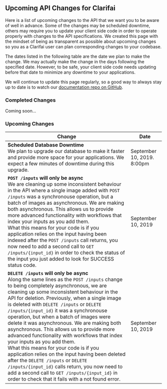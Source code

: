 ## Upcoming API Changes for Clarifai

Here is a list of upcoming changes to the API that we want you to be aware of well in advance. Some
of the changes may be scheduled downtime, others may require you to update your client side code
in order to operate properly with changes to the API specifications. We created this page with the
mindset of being as transparent as possible about upcoming changes so you as a Clarifai user can
plan corresponding changes to your codebase.

The dates listed in the following table are the date we plan to make the change. We may actually
make the change in the days following the specified date. However, to be safe, your client side code
needs updating before that date to minimize any downtime to your applications.

We will continue to update this page regularly, so a good way to always stay up to date is to
watch our [documentation repo on GitHub](https://github.com/Clarifai/docs).

### Completed Changes

Coming soon...

### Upcoming Changes

| Change | Date |
| ------ | ---- |
| **Scheduled Database Downtime**<br>We plan to upgrade our database to make it faster and provide more space for your applications. We expect a few minutes of downtime during this upgrade.  | September 10, 2019. 8:00pm |
| **`POST /inputs` will only be async**<br>We are cleaning up some inconsistent behaviour in the API where a single image added with `POST /inputs` was a synchronouse operation, but a batch of images as asynchronous. We are making both asynchronous. This allows us to provide more advanced functionality with workflows that index your inputs as you add them.<br>What this means for your code is if you application relies on the input having been indexed after the `POST /inputs` call returns, you now need to add a second call to `GET /inputs/{input_id}` in order to check the status of the input you just added to look for SUCCESS status code.  | September 10, 2019 |
| **`DELETE /inputs` will only be async**<br>Along the same lines as the `POST /inputs` change to being completely asynchronous, we are cleaning up some inconsistent behaviour in the API for deletion. Previously, when a single image is deleted with `DELETE /inputs` or `DELETE /inputs/{input_id}` it was a synchronouse operation, but when a batch of images were delete it was asynchronous. We are making both asynchronous. This allows us to provide more advanced functionality with workflows that index your inputs as you add them.<br>What this means for your code is if you application relies on the input having been deleted after the `DELETE /inputs` or `DELETE /inputs/{input_id}` calls return, you now need to add a second call to `GET /inputs/{input_id}` in order to check that it fails with a not found error.  | September 10, 2019 |
